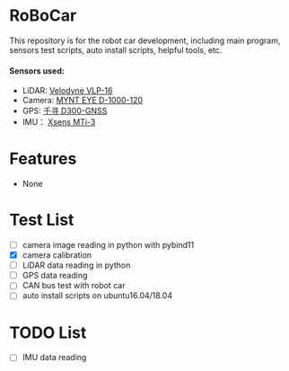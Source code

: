 # RoBoCar
This repository is for the robot car development, including main program, sensors test scripts, auto install scripts, helpful tools, etc.
#### Sensors used:
* LiDAR: [Velodyne VLP-16](https://www.velodynelidar.com/vlp-16.html)
* Camera: [MYNT EYE D-1000-120](https://www.myntai.com/mynteye/depth)
* GPS: [千寻 D300-GNSS](https://mall.qxwz.com/market/products/details?name=ouabiwv7762375598)
* IMU： [Xsens MTi-3](https://shop.xsens.com/shop/mti-1-series/mti-3-ahrs/mti-3)


# Features
* None


# Test List
- [ ] camera image reading in python with pybind11
- [x] camera calibration
- [ ] LiDAR data reading in python
- [ ] GPS data reading
- [ ] CAN bus test with robot car
- [ ] auto install scripts on ubuntu16.04/18.04

# TODO List
- [ ] IMU data reading
